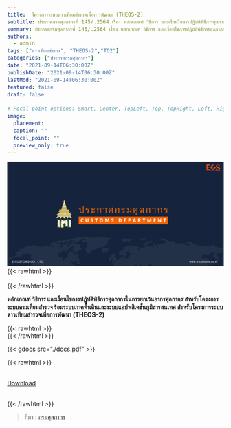 ```yaml
---
title:  โครงการระบบดาวเทียมสำรวจเพื่อการพัฒนา (THEOS-2)
subtitle: ประกาศกรมศุลกากรที่ 145/.2564 เรื่อง หลักเกณฑ์ วิธีการ และเงื่อนไขการปฏิบัติพิธีการศุลกากรในการยกเว้นอากรศุลกากร สำหรับโครงการระบบดาวเทียมสำรวจพร้อมระบบภาคพื้นดินและระบบแอปพลิเคชั่นภูมิสารสนเทศ สำหรับโครงการระบบดาวเทียมสำรวจเพื่อการพัฒนา (THEOS-2)
summary: ประกาศกรมศุลกากรที่ 145/.2564 เรื่อง หลักเกณฑ์ วิธีการ และเงื่อนไขการปฏิบัติพิธีการศุลกากรในการยกเว้นอากรศุลกากร สำหรับโครงการระบบดาวเทียมสำรวจพร้อมระบบภาคพื้นดินและระบบแอปพลิเคชั่นภูมิสารสนเทศ สำหรับโครงการระบบดาวเทียมสำรวจเพื่อการพัฒนา (THEOS-2)
authors:
  - admin
tags: ["ดาวเทียมสำรวจ", "THEOS-2","TO2"]
categories: ["ประกาศกรมศุลกากร"]
date: "2021-09-14T06:30:00Z"
publishDate: "2021-09-14T06:30:00Z"
lastMod: "2021-09-14T06:30:00Z"
featured: false
draft: false

# Focal point options: Smart, Center, TopLeft, Top, TopRight, Left, Right, BottomLeft, Bottom, BottomRight
image:
  placement:
  caption: ""
  focal_point: ""
  preview_only: true
---
```

![](featured.png)
{{< rawhtml >}}
<br><br>
{{< /rawhtml >}}

**หลักเกณฑ์ วิธีการ และเงื่อนไขการปฏิบัติพิธีการศุลกากรในการยกเว้นอากรศุลกากร สำหรับโครงการระบบดาวเทียมสำรวจ ร้อมระบบภาคพื้นดินและระบบแอปพลิเคชั่นภูมิสารสนเทศ สำหรับโครงการระบบดาวเทียมสำรวจเพื่อการพัฒนา (THEOS-2)**

{{< rawhtml >}}
<br>
{{< /rawhtml >}}

{{< gdocs src="./docs.pdf" >}}

{{< rawhtml >}}
<br>

<br>
<div class="article-tags">
<a class="badge badge-danger" href="./docs.pdf" target="_blank" id="download_files_new">Download</a>

</div>
<br>

{{< /rawhtml >}}

> ที่มา : [กรมศุลกากร](http://www.customs.go.th/cont_strc_download_with_docno_date.php?lang=th&top_menu=menu_homepage&current_id=14232932404f505e4f464b4b464b49)
